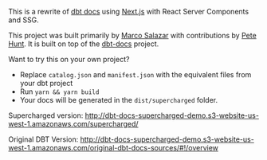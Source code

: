 This is a rewrite of [dbt docs](https://github.com/dbt-labs/dbt-docs) using [Next.js](https://nextjs.org/) with React Server Components and SSG.

This project was built primarily by [Marco Salazar](https://github.com/salazarm) with contributions by [Pete Hunt](https://github.com/petehunt/). It is built on top of the [dbt-docs](https://github.com/dbt-labs/dbt-docs) project.

Want to try this on your own project?
* Replace `catalog.json` and `manifest.json` with the equivalent files from your dbt project
* Run `yarn && yarn build`
* Your docs will be generated in the `dist/supercharged` folder.


Supercharged version: http://dbt-docs-supercharged-demo.s3-website-us-west-1.amazonaws.com/supercharged/


Original DBT Version: http://dbt-docs-supercharged-demo.s3-website-us-west-1.amazonaws.com/original-dbt-docs-sources/#!/overview
